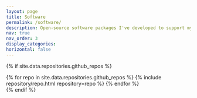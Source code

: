 ```yaml
---
layout: page
title: Software
permalink: /software/
description: Open-source software packages I've developed to support my research.
nav: true
nav_order: 3
display_categories: 
horizontal: false
---
```


{% if site.data.repositories.github_repos %}
<div class="repositories d-flex flex-wrap flex-md-row flex-column justify-content-between align-items-center">
  {% for repo in site.data.repositories.github_repos %}
    {% include repository/repo.html repository=repo %}
  {% endfor %}
</div>
{% endif %}
